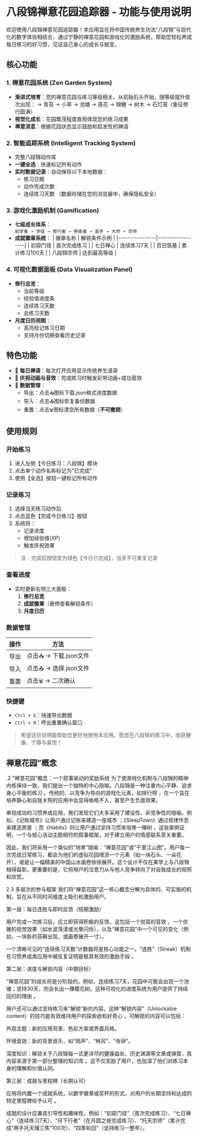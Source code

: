 # 八段锦禅意花园追踪器 - 功能与使用说明

欢迎使用八段锦禅意花园追踪器！本应用旨在将中国传统养生功法“八段锦”与现代化的数字体验相结合，通过宁静的禅意花园和游戏化的激励系统，帮助您轻松养成每日练习的好习惯，见证自己身心的成长与蜕变。

## 核心功能

### 1. 禅意花园系统 (Zen Garden System)
- **渐进式培育**：您的禅意花园与练习等级相关。从初始石头开始，随等级提升依次出现：
  → 青苔 → 小草 → 池塘 → 莲花 → 锦鲤 → 树木 → 石灯笼（象征修行圆满）
- **视觉化成长**：花园繁茂程度直观体现您的练习成果
- **禅意消息**：根据花园状态显示鼓励和启发性的禅语

### 2. 智能追踪系统 (Intelligent Tracking System)
- 完整八段锦动作库
- **一键全选**：快速标记所有动作
- **实时数据记录**：自动保存以下本地数据：
  - 练习日期
  - 动作完成次数
  - 连续练习天数
  （数据存储在您的浏览器中，确保隐私安全）

### 3. 游戏化激励机制 (Gamification)
- **七级成长体系**：  
  `初学者 → 学徒 → 修行者 → 熟练者 → 高手 → 大师 → 宗师`
- **成就徽章系统**：
  | 徽章名称       | 解锁条件示例     |
  |----------------|------------------|
  | 初窥门径       | 首次完成练习     |
  | 七日禅心       | 连续练习7天      |
  | 百日筑基       | 累计练习100天    |
  | 八段锦宗师     | 达到最高等级     |

### 4. 可视化数据面板 (Data Visualization Panel)
- **修行总览**：
  - 当前等级
  - 经验值进度条
  - 连续练习天数
  - 总练习天数
- **月度日历视图**：
  - 高亮标记练习日期
  - 支持月份切换查看历史记录

## 特色功能
- 🌱 **每日禅语**：每次打开应用显示传统养生语录
- 🎉 **庆祝动画与音效**：完成练习时触发彩带动画+成功音效
- 💾 **数据管理**：
  - 导出：点击`📥`图标下载.json格式进度数据
  - 导入：点击`📤`图标恢复备份数据
  - 重置：点击`🗑️`图标清空所有数据（**不可撤销**）

## 使用规则

### 开始练习
1. 进入左侧【今日练习：八段锦】模块
2. 点击单个动作名称标记为"已完成"
3. 使用【全选】按钮一键标记所有动作

### 记录练习
1. 选择当天练习动作后
2. 点击蓝色【完成今日练习】按钮
3. 系统将：
   - 记录进度
   - 增加经验值(XP)
   - 触发庆祝效果
> 注：完成后按钮变为绿色【今日已完成】，当天不可重复记录

### 查看进度
- 实时更新右侧三大面板：
  1. **修行总览**
  2. **成就徽章**（悬停查看解锁条件）
  3. **月度日历**

### 数据管理
| 操作   | 方法                          |
|--------|-------------------------------|
| 导出   | 点击`📥` → 下载.json文件       |
| 导入   | 点击`📤` → 选择.json文件       |
| 重置   | 点击`🗑️` → 二次确认           |

### 快捷键
- `Ctrl + E`：快速导出数据
- `Ctrl + R`：呼出重置确认窗口

> 希望这份说明能帮助您更好地使用本应用。愿您在八段锦的练习中，收获健康、宁静与喜悦！

## 禅意花园”概念
.2 “禅意花园”概念：一个叙事驱动的奖励系统
为了使游戏化机制与八段锦的精神内核保持一致，我们提出一个独特的中心隐喻。八段锦是一种注重内心平静、追求身心平衡的练习 。传统的、以竞争为导向的游戏化元素，如排行榜 ，在一个旨在培养静心和自我关照的应用中会显得格格不入，甚至产生负面效果。   

审视成功的习惯养成应用，我们发现它们大多采用了建设性、非竞争性的隐喻。例如，《记账城市》让用户通过记账来建造一座城市 ；《SleepTown》通过规律作息来建造房屋 ；而《Habits》则让用户通过坚持习惯来培育一棵树 。这些案例证明，一个与核心活动主题相符的叙事框架，对于建立用户的情感联系至关重要。   

因此，我们将采用一个类似的“培育”隐喻：“禅意花园”或“千里江山图”。用户每一次完成日常练习，都会为他们的虚拟花园增添一个元素（如一块石头、一朵花开），或是让一幅精美的中国山水画卷徐徐展开。这个设计不仅在美学上与八段锦相得益彰，更重要的是，它将用户的注意力从与他人竞争转向了对自我成长的观照和欣赏。

2.3 多层次的参与框架
我们将“禅意花园”这一核心概念分解为具体的、可实施的机制，旨在从不同时间维度上吸引和激励用户。

第一层：每日连胜与即时反馈（短期激励）

用户完成一次练习后，应立即获得积极的反馈。这包括一个悦耳的音效 ，一个优雅的视觉效果（如水波荡漾或光晕闪烁），以及“禅意花园”中一个可见的变化（例如，一块新的苔藓出现，或画卷展开一寸）。   

一个清晰可见的“连续练习天数”计数器将是核心功能之一。“连胜”（Streak）机制在习惯养成类应用中被反复证明是极其有效的激励手段 。   

第二层：进度与解锁内容（中期目标）

“禅意花园”的成长将是分阶段的。例如，连续练习7天，花园中可能会出现一个池塘；坚持30天，则会长出一棵樱花树。这种可视化的进度系统为用户提供了持续回归的理由 。   

用户还可以通过坚持练习来“解锁”新的内容。这种“解锁内容”（Unlockable content）的技巧能有效维持用户的探索欲和好奇心 。可解锁的内容可以包括：   

外观主题：新的应用背景、色彩方案或界面风格。

环境音效：新的背景音乐，如“雨声”、“林风”、“寺钟”。

深度知识：解锁关于八段锦每一式更详尽的健康益处、历史渊源等文章或弹窗，其内容来源于第一部分整理的知识库 。这不仅奖励了用户，也加深了他们对练习本身的理解和价值认同。   

第三层：成就与里程碑（长期认可）

应用将内置一个成就系统，以数字徽章或奖杯的形式，对用户的长期坚持和达成的特定里程碑给予认可 。   

成就的设计应兼具引导性和趣味性，例如：“初窥门径”（首次完成练习）、“七日禅心”（连续练习7天）、“月下行者”（在月圆之夜完成练习）、“托天宗师”（累计完成“两手托天理三焦”100次）、“四季轮回”（坚持练习一整年）。